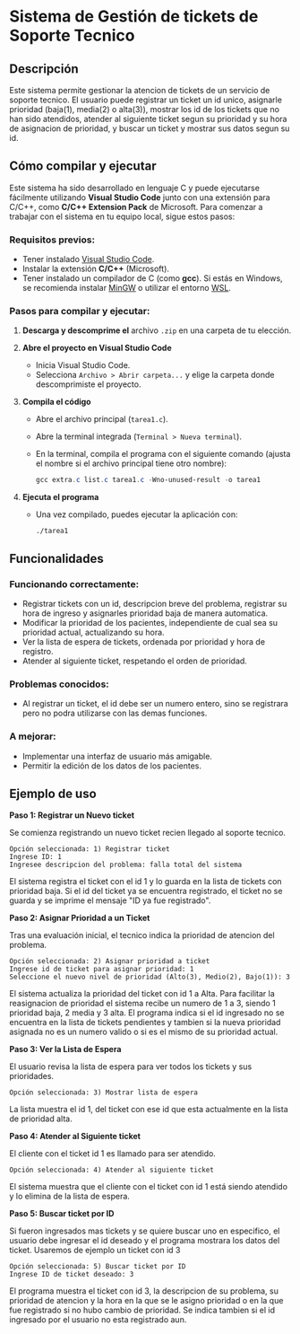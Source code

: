 # Sistema de Gestión de tickets de Soporte Tecnico

## Descripción

Este sistema permite gestionar la atencion de tickets de un servicio de soporte tecnico. El usuario puede registrar un ticket un id unico, asignarle prioridad (baja(1), media(2) o alta(3)), mostrar los id de los tickets que no han sido atendidos, atender al siguiente ticket segun su prioridad y su hora de asignacion de prioridad, y buscar un ticket y mostrar sus datos segun su id.

## Cómo compilar y ejecutar

Este sistema ha sido desarrollado en lenguaje C y puede ejecutarse fácilmente utilizando **Visual Studio Code** junto con una extensión para C/C++, como **C/C++ Extension Pack** de Microsoft. Para comenzar a trabajar con el sistema en tu equipo local, sigue estos pasos:

### Requisitos previos:

- Tener instalado [Visual Studio Code](https://code.visualstudio.com/).
- Instalar la extensión **C/C++** (Microsoft).
- Tener instalado un compilador de C (como **gcc**). Si estás en Windows, se recomienda instalar [MinGW](https://www.mingw-w64.org/) o utilizar el entorno [WSL](https://learn.microsoft.com/en-us/windows/wsl/).

### Pasos para compilar y ejecutar:

1. **Descarga y descomprime el** archivo `.zip` en una carpeta de tu elección.
2. **Abre el proyecto en Visual Studio Code**
    - Inicia Visual Studio Code.
    - Selecciona `Archivo > Abrir carpeta...` y elige la carpeta donde descomprimiste el proyecto.
3. **Compila el código**
    - Abre el archivo principal (`tarea1.c`).
    - Abre la terminal integrada (`Terminal > Nueva terminal`).
    - En la terminal, compila el programa con el siguiente comando (ajusta el nombre si el archivo principal tiene otro nombre):
        
        ```powershell
        gcc extra.c list.c tarea1.c -Wno-unused-result -o tarea1
        ```
        
4. **Ejecuta el programa**
    - Una vez compilado, puedes ejecutar la aplicación con:
        
        ```
        ./tarea1
        ```
        

## Funcionalidades

### Funcionando correctamente:

- Registrar tickets con un id, descripcion breve del problema, registrar su hora de ingreso y asignarles prioridad baja de manera automatica.
- Modificar la prioridad de los pacientes, independiente de cual sea su prioridad actual, actualizando su hora.
- Ver la lista de espera de tickets, ordenada por prioridad y hora de registro.
- Atender al siguiente ticket, respetando el orden de prioridad.

### Problemas conocidos:

- Al registrar un ticket, el id debe ser un numero entero, sino se registrara pero no podra utilizarse con las demas funciones.

### A mejorar:

- Implementar una interfaz de usuario más amigable.
- Permitir la edición de los datos de los pacientes.

## Ejemplo de uso

**Paso 1: Registrar un Nuevo ticket**

Se comienza registrando un nuevo ticket recien llegado al soporte tecnico.

```
Opción seleccionada: 1) Registrar ticket
Ingrese ID: 1
Ingresee descripcion del problema: falla total del sistema
```

El sistema registra el ticket con el id 1 y lo guarda en la lista de tickets con prioridad baja.
Si el id del ticket ya se encuentra registrado, el ticket no se guarda y se imprime el mensaje "ID ya fue registrado".

**Paso 2: Asignar Prioridad a un Ticket**

Tras una evaluación inicial, el tecnico indica la prioridad de atencion del problema.

```
Opción seleccionada: 2) Asignar prioridad a ticket
Ingrese id de ticket para asignar prioridad: 1
Seleccione el nuevo nivel de prioridad (Alto(3), Medio(2), Bajo(1)): 3
```

El sistema actualiza la prioridad del ticket con id 1 a Alta. Para facilitar la reasignacion de prioridad el sistema recibe un numero de 1 a 3, siendo 1 prioridad baja, 2 media y 3 alta. El programa indica si el id ingresado no se encuentra en la lista de tickets pendientes y tambien si la nueva prioridad asignada no es un numero valido o si es el mismo de su prioridad actual.

**Paso 3: Ver la Lista de Espera**

El usuario revisa la lista de espera para ver todos los tickets y sus prioridades.

```
Opción seleccionada: 3) Mostrar lista de espera
```

La lista muestra el id 1, del ticket con ese id que esta actualmente en la lista de prioridad alta.

**Paso 4: Atender al Siguiente ticket**

El cliente con el ticket id 1 es llamado para ser atendido.

```
Opción seleccionada: 4) Atender al siguiente ticket
```

El sistema muestra que el cliente con el ticket con id 1 está siendo atendido y lo elimina de la lista de espera.

**Paso 5: Buscar ticket por ID**

Si fueron ingresados mas tickets y se quiere buscar uno en especifico, el usuario debe ingresar el id deseado y el programa mostrara los datos del ticket. Usaremos de ejemplo un ticket con id 3

```
Opción seleccionada: 5) Buscar ticket por ID
Ingrese ID de ticket deseado: 3
```
El programa muestra el ticket con id 3, la descripcion de su problema, su prioridad de atencion y la hora en la que se le asigno prioridad o en la que fue registrado si no hubo cambio de prioridad. Se indica tambien si el id ingresado por el usuario no esta registrado aun.
